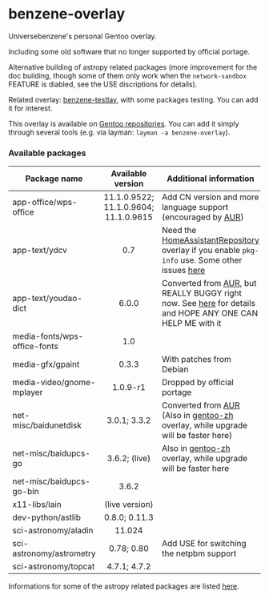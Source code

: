 # benzene-overlay
Universebenzene's personal Gentoo overlay.

Including some old software that no longer supported by official portage.

Alternative building of astropy related packages (more improvement for the doc building, though some of them only work when the `network-sandbox` FEATURE is diabled, see the USE discriptions for details).

Related overlay: [benzene-testlay](https://github.com/Universebenzene/benzene-testlay), with some packages testing. You can add it for interest.

This overlay is available on [Gentoo repositories](https://overlays.gentoo.org). You can add it simply through several tools (e.g. via layman: `layman -a benzene-overlay`).

### Available packages

Package name | Available version | Additional information
------------ | :---------------: | ----------------------
app-office/wps-office        | 11.1.0.9522; 11.1.0.9604; 11.1.0.9615 | Add CN version and more language support (encouraged by [AUR](https://aur.archlinux.org/packages/?O=0&SeB=nd&K=wps-office&outdated=&SB=n&SO=a&PP=50&do_Search=Go))
app-text/ydcv                | 0.7                     | Need the [HomeAssistantRepository](https://git.edevau.net/onkelbeh/HomeAssistantRepository) overlay if you enable `pkg-info` use. Some other issues [here](https://forums.gentoo.org/viewtopic-p-8352006.html)
app-text/youdao-dict         | 6.0.0                   | Converted from [AUR](https://aur.archlinux.org/packages/youdao-dict), but REALLY BUGGY right now. See [here](https://github.com/Universebenzene/benzene-overlay/tree/master/app-text/youdao-dict#note-for-youdao-dict) for details and HOPE ANY ONE CAN HELP ME with it
media-fonts/wps-office-fonts | 1.0                     |
media-gfx/gpaint             | 0.3.3                   | With patches from Debian
media-video/gnome-mplayer    | 1.0.9-r1                | Dropped by official portage
net-misc/baidunetdisk        | 3.0.1; 3.3.2            | Converted from [AUR](https://aur.archlinux.org/packages/baidunetdisk-bin) (Also in [gentoo-zh](https://github.com/microcai/gentoo-zh) overlay, while upgrade will be faster here)
net-misc/baidupcs-go         | 3.6.2; (live)           | Also in [gentoo-zh](https://github.com/microcai/gentoo-zh) overlay, while upgrade will be faster here
net-misc/baidupcs-go-bin     | 3.6.2                   |
x11-libs/lain                | (live version)          |
dev-python/astlib            | 0.8.0; 0.11.3           |
sci-astronomy/aladin         | 11.024                  |
sci-astronomy/astrometry     | 0.78; 0.80              | Add USE for switching the netpbm support
sci-astronomy/topcat         | 4.7.1; 4.7.2            |

Informations for some of the astropy related packages are listed [here](https://github.com/Universebenzene/benzene-overlay/tree/master/dev-python#informations-for-astropy-related-packages).

